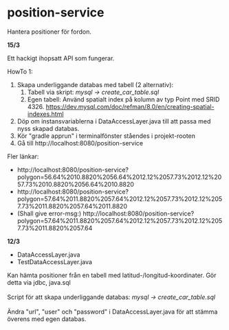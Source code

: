 # position-service

Hantera positioner för fordon.

**15/3**

Ett hackigt ihopsatt API som fungerar.

HowTo 1:
1) Skapa underliggande databas med tabell (2 alternativ):
   1) Tabell via skript: *mysql -> create_car_table.sql*
   2) Egen tabell: Använd spatialt index på kolumn av typ Point med SRID 4326. https://dev.mysql.com/doc/refman/8.0/en/creating-spatial-indexes.html
2) Döp om instansvariablerna i DataAccessLayer.java till att passa med nyss skapad databas.
3) Kör "gradle apprun" i terminalfönster ståendes i projekt-rooten
4) Gå till http://localhost:8080/position-service

Fler länkar:<br>
- http://localhost:8080/position-service?polygon=56.64%2010.8820%2056.64%2012.12%2057.73%2012.12%2057.73%2010.8820%2056.64%2010.8820 <br>
- http://localhost:8080/position-service?polygon=57.64%2011.8820%2057.64%2012.12%2057.73%2012.12%2057.73%2011.8820%2057.64%2011.8820 <br>
- (Shall give error-msg:) http://localhost:8080/position-service?polygon=57.64%2011.8820%2057.64%2012.12%2057.73%2012.12%2057.73%2011.8820%2057.64 <br>

**12/3**

- DataAccessLayer.java
- TestDataAccessLayer.java

Kan hämta positioner från en tabell med latitud-/longitud-koordinater. Gör detta via jdbc, java.sql<br><br>
Script för att skapa underliggande databas: *mysql -> create_car_table.sql<br>*<br>
Ändra "url", "user" och "password" i DataAccessLayer.java för att stämma överens med egen databas.
